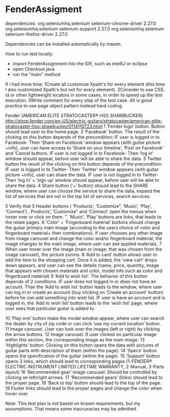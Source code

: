 # FenderAssigment

dependencies:
        <dependency>
            <groupId>org.seleniumhq.selenium</groupId>
            <artifactId>selenium-chrome-driver</artifactId>
            <version>2.27.0</version>
        </dependency>
        <dependency>
            <groupId>org.seleniumhq.selenium</groupId>
            <artifactId>selenium-support</artifactId>
            <version>2.27.0</version>
        </dependency>
        <dependency>
            <groupId>org.seleniumhq.selenium</groupId>
            <artifactId>selenium-firefox-driver</artifactId>
            <version>2.27.0</version>
        </dependency>
        
Dependencies can be installed automatically by maven.


How to run test locally:
* import FenderAssignment into the IDE, such as intelliJ or eclipse
* open Checkout.java
* run the "main" method



If i had more time: 
1Create all customize Xpath's for every element (this time I also customized Xpath's but not for every element).
2Consider to use CSS, id or other lightweight locators in some cases, in order to speed up the test execution.
3Write comment for every step of the test case.
4It is good practice to use page object pattern instead hard coding.







Fender (AMERICAN ELITE STRATOCASTER® HSS SHAWBUCKER)
http://shop.fender.com/en-US/electric-guitars/stratocaster/american-elite-stratocaster-hss-shawbucker/0114110723.html
1 ‘Fender logo’ button. Button should lead user to the home page.
2 ‘Facebook’ button. The result of the clicking on this button depends of the precondition:
    IF user is logged in to Facebook- Then ‘Share on Facebook’ window appears (with guitar picture    +info), user can have access to ‘Share on your timeline’, ‘Post on Facebook’ and ‘Cancel buttons.
    IF user is not logged in to Facebook- Then ‘log in’ window should appear, before user will be able to share the data.
3 Twitter button the result of the clicking on this button depends of the precondition:
    IF user is logged in to Twitter- Then ‘Twitter’ window appears (with guitar picture +info), user can share the data.
    IF user is not logged in to Twitter- Then ‘log in’ + ‘sign up’ window should appear, before user will  be able to share the data.
4 Share button (‘+’ button) should lead to the SHARE window, where user can choose the service to
  share the data, expand the list of services that are not in the top list of services, search services.

5 Verify that 5 Header buttons ( ‘Products’, ‘Customize”, ‘Music’, ‘Play’, ‘Connect’) . Products’, ‘Customize” and ‘Connect’ open the menus when hover over or click on them. ”, ‘Music’, ‘Play’ buttons are links, that leads to the relate pages.
6 ‘Color’ + ‘Fingerboard material’ buttons should change the guitar primary main image (according to the users choice of color and fingerboard material+ their combinations). If user chooses any other image from image carousel and change the color and/or fingerboard material, the image changes to the main image, where user can see applied materials.
7 When user hover over the image (main or image, that was chosen from the image carousel), the picture zooms.
8 ‘Add to card’ button allows user to add the item to the shopping cart. Once it is added, the ‘view cart’ drops down appears, and user can see the details (name, price, quantity, image that appears with chosen materials and color, model info such as color and fingerboard material)
9 ‘Add to wish list’. The behavior of this button depends of 2 conditions.
IF user does not logged in or does not have an account. Than the ‘Add to wish list’ button leads to the window, where user can log in or create an account (buy clicking on ‘Create an account’ button) before he can add something into wish list.
IF user is have an account and is logged in, the ‘Add to wish list’ button leads to the ‘wish list’ page, where user sees that particular guitar is added to. 

10 ‘Play one’ button make the modal window appear, where user can search the dealer by city of zip code or can click ‘use my current location’ button. 
11 Image carousel. User can look over the images (left or right) by clicking the arrow buttons.
12 Image carousel.  If user clicked on particular image within this section, the corresponding image as the main image.
13 ‘Highlights’ button. Clicking on this button opens the data with pictures of guitar parts with description of them (within the page).
14 ‘Specs’ button opens the specification of the guitar (within the page).
15 ‘Support’ button opens 3 links, which should lead to corresponding pages (1-FENDER® ELECTRIC INSTRUMENT LIMITED LIFETIME WARRANTY, 2-Manual, 3-Parts layout)
16 ‘Recommended gear’ image carousel. Should be controlled by clicking on left/right arrows.
17 ‘Recommended gears’ (links) should lead to the proper page.
18 ‘Back to top’ button should lead to the top of the page.
19 Footer links should lead to the proper pages and change the color when hover over.

Note: This test plan is not based on known requirements, but my assumptions. That means some inaccuracies may be admitted.





